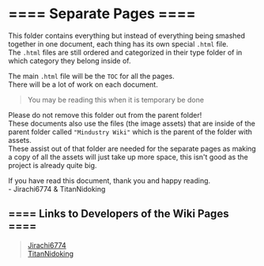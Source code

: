 # ==== Separate Pages ====

This folder contains everything but instead of everything being smashed together in one document, each thing has its own special <code title="Hyper Text Markup Langue" class="help">.html</code> file.<br>
The <code title="Hyper Text Markup Langue" class="help">.html</code> files are still ordered and categorized in their type folder of in which category they belong inside of.<br>

The main <code title="Hyper Text Markup Langue" class="help">.html</code> file will be the <code title="Table Of Contents" class="help">TOC</code> for all the pages.<br>
There will be a lot of work on each document.<br>
> You may be reading this when it is temporary be done

Please do not remove this folder out from the parent folder!<br>
These documents also use the files (the image assets) that are inside of the parent folder called <code>"Mindustry Wiki"</code> which is the parent of the folder with assets.<br>
These assist out of that folder are needed for the separate pages as making a copy of all the assets will just take up more space, this isn't good as the project is already quite big.<br>

If you have read this document, thank you and happy reading.<br>
\- <name title="Main Head Coder" id="jirachi">Jirachi6774</name> & <name title="Main Co-Coder" id="titannidoking">TitanNidoking</name>

## ==== Links to Developers of the Wiki Pages ====

> [Jirachi6774](https://twitter.com/Jirachi6774)<br>
> [TitanNidoking](https://twitter.com/TitanNidoking)
